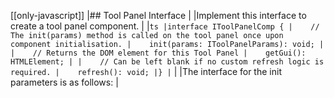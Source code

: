 [[only-javascript]]
|## Tool Panel Interface
|
|Implement this interface to create a tool panel component.
|
|```ts
|interface IToolPanelComp {
|    // The init(params) method is called on the tool panel once upon component initialisation.
|    init(params: IToolPanelParams): void;
|
|    // Returns the DOM element for this Tool Panel
|    getGui(): HTMLElement;
|
|    // Can be left blank if no custom refresh logic is required.
|    refresh(): void;
|}
|```
|
|The interface for the init parameters is as follows:
|


